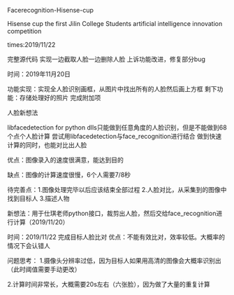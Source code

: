 Facerecognition-Hisense-cup

Hisense cup the first Jilin College Students artificial intelligence innovation competition

times:2019/11/22

完整源代码
实现一边截取人脸一边删除人脸
上诉功能改进，修复部分bug

时间：2019年11月20日

功能实现：实现全人脸识别画框，从图片中找出所有的人脸然后画上方框
剩下功能：存储处理好的照片
完成附加项


人脸新想法

libfacedetection for python dlls只能做到任意角度的人脸识别，但是不能做到68个点个人脸计算
尝试用libfacedetection与face_recognition进行结合
做到快速计算的同时，也能对比出人脸


优点：图像录入的速度很满意，能达到目的

缺点：图像的计算速度很慢，6个人需要7/8秒

待完善点：1.图像处理完毕以后应该结束全部过程  2.人脸对比，从采集到的图像中找到目标人  3.描述人物

新想法：用于仕琪老师python接口，裁剪出人脸，然后交给face_recognition进行计算（2019/11/20）



时间：2019/11/22
完成目标人脸比对
优点：不能有效比对，效率较低。大概率的情况下会认错人

问题思考：
1.摄像头分辨率过低，因为目标人如果用高清的图像会大概率识别出（此时阈值需要手动更改） 

2.计算时间非常长，大概需要20s左右（六张脸），因为做了大量的重复计算

